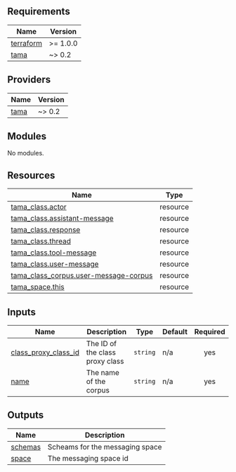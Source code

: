 <!-- BEGIN_TF_DOCS -->
## Requirements

| Name | Version |
|------|---------|
| <a name="requirement_terraform"></a> [terraform](#requirement\_terraform) | >= 1.0.0 |
| <a name="requirement_tama"></a> [tama](#requirement\_tama) | ~> 0.2 |

## Providers

| Name | Version |
|------|---------|
| <a name="provider_tama"></a> [tama](#provider\_tama) | ~> 0.2 |

## Modules

No modules.

## Resources

| Name | Type |
|------|------|
| [tama_class.actor](https://registry.terraform.io/providers/upmaru/tama/latest/docs/resources/class) | resource |
| [tama_class.assistant-message](https://registry.terraform.io/providers/upmaru/tama/latest/docs/resources/class) | resource |
| [tama_class.response](https://registry.terraform.io/providers/upmaru/tama/latest/docs/resources/class) | resource |
| [tama_class.thread](https://registry.terraform.io/providers/upmaru/tama/latest/docs/resources/class) | resource |
| [tama_class.tool-message](https://registry.terraform.io/providers/upmaru/tama/latest/docs/resources/class) | resource |
| [tama_class.user-message](https://registry.terraform.io/providers/upmaru/tama/latest/docs/resources/class) | resource |
| [tama_class_corpus.user-message-corpus](https://registry.terraform.io/providers/upmaru/tama/latest/docs/resources/class_corpus) | resource |
| [tama_space.this](https://registry.terraform.io/providers/upmaru/tama/latest/docs/resources/space) | resource |

## Inputs

| Name | Description | Type | Default | Required |
|------|-------------|------|---------|:--------:|
| <a name="input_class_proxy_class_id"></a> [class\_proxy\_class\_id](#input\_class\_proxy\_class\_id) | The ID of the class proxy class | `string` | n/a | yes |
| <a name="input_name"></a> [name](#input\_name) | The name of the corpus | `string` | n/a | yes |

## Outputs

| Name | Description |
|------|-------------|
| <a name="output_schemas"></a> [schemas](#output\_schemas) | Scheams for the messaging space |
| <a name="output_space"></a> [space](#output\_space) | The messaging space id |
<!-- END_TF_DOCS -->